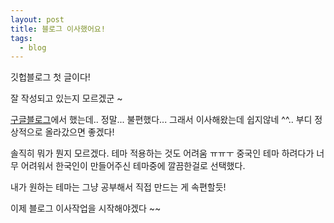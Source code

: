 ```yaml
---
layout: post
title: 블로그 이사했어요!
tags:
  - blog
---
```


깃헙블로그 첫 글이다!

잘 작성되고 있는지 모르겠군 ~

[구글블로그](https://euzl.blogspot.com)에서 했는데..
정말... 불편했다... 그래서 이사해왔는데 쉽지않네 ^^..
부디 정상적으로 올라갔으면 좋겠다!

솔직히 뭐가 뭔지 모르겠다. 테마 적용하는 것도 어려움 ㅠㅠㅜ 
중국인 테마 하려다가 너무 어려워서 한국인이 만들어주신 테마중에 깔끔한걸로 선택했다.

내가 원하는 테마는 그냥 공부해서 직접 만드는 게 속편할듯!

이제 블로그 이사작업을 시작해야겠다 ~~ 